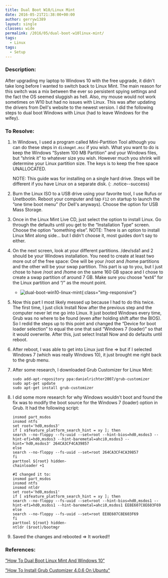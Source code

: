 ```yaml
---
title: Dual Boot W10/Linux Mint
date: 2016-05-21T21:38:00+00:00
author: gerryw1389
layout: single
classes: wide
permalink: /2016/05/dual-boot-w10linux-mint/
tags:
  - Linux
tags:
  - Setup
---
```

<!--more-->

### Description:

After upgrading my laptop to Windows 10 with the free upgrade, it didn't take long before I wanted to switch back to Linux Mint. The main reason for this switch was a mix between the ever so persistent spying settings and the fact the OS seemed sluggish as hell. Also, my mouse would not work sometimes on W10 but had no issues with Linux. This was after updating the drivers from Dell's website to the newest version. I did the following steps to dual boot Windows with Linux (had to leave Windows for the wifey).

### To Resolve:

1. In Windows, I used a program called Mini-Partition Tool although you can do these steps in `diskmgmt.msc` if you wish. What you want to do is keep the Windows &#8220;System 100 MB Partition&#8221; and your Windows files, but &#8220;shrink it&#8221; to whatever size you wish. However much you shrink will determine your Linux partition size. The keys is to keep the free space UNALLOCATED.

   NOTE: This guide was for installing on a single hard drive. Steps will be different if you have Linux on a separate disk.
   {: .notice--success}

2. Burn the Linux ISO to a USB drive using your favorite tool, I use Rufus or Unetbootin. Reboot your computer and tap `F12` on startup to launch the &#8220;one time boot menu&#8221; (for Dell's anyways). Choose the option for USB Mass Storage.

3. Once in the Linux Mint Live CD, just select the option to install Linux. Go through the defaults until you get to the &#8220;Installation Type&#8221; screen. Choose the option &#8220;something else&#8221;. NOTE: There is an option to install Linux Mint along side&#8230; but I didn't choose it, most guides don't say to either.

4. On the next screen, look at your different partitions. /dev/sda1 and 2 should be your Windows installation. You need to create at least two more out of the free space: One will be your /root and /home partitions and the other will be your swap partition. This part is up to you, but I just chose to have /root and /home on the same 160 GB space and I chose to create a swap partition of around 7 GB. Make sure you choose &#8220;ext4&#8221; for the Linux partition and &#8220;/&#8221; as the mount point.

   - ![dual-boot-win10-linux-mint](https://automationadmin.com/assets/images/uploads/2016/09/dual-boot-win10-linux-mint.png){:class="img-responsive"}

5. Now this part I most likely messed up because I had to do this twice. The first time, I just click Install Now after the previous step and the computer never let me go into Linux. It just booted Windows every time, Grub was no where to be found (even after holding shift after the BIOS). So I redid the steps up to this point and changed the &#8220;Device for boot loader selection&#8221; to equal the one that said &#8220;Windows 7 (loader)&#8221; so that it would overwrite. After this, just select Install Now and do defaults until reboot.

6. After reboot, I was able to get into Linux just fine => but if I selected Windows 7 (which was really Windows 10), it just brought me right back to the grub menu.

7. After some research, I downloaded Grub Customizer for Linux Mint:

   ```shell
   sudo add-apt-repository ppa:danielrichter2007/grub-customizer
   sudo apt-get update
   sudo apt-get install grub-customizer
   ```

8. I did some more research for why Windows wouldn't boot and found the fix was to modify the boot source for the Windows 7 (loader) option in Grub. It had the following script:

   ```shell
   insmod part_msdos
   insmod ntfs
   set root='hd0,msdos3'
   if [ x$feature_platform_search_hint = xy ]; then
   search --no-floppy --fs-uuid --set=root --hint-bios=hd0,msdos3 --hint-efi=hd0,msdos3 --hint-baremetal=ahci0,msdos3 --hint='hd0,msdos3' 264CA3CF4CA39857
   else
   search --no-floppy --fs-uuid --set=root 264CA3CF4CA39857
   fi
   parttool ${root} hidden-
   chainloader +1

   #I changed it to:
   insmod part_msdos
   insmod ntfs
   insmod ntldr
   set root='hd0,msdos1'
   if [ x$feature_platform_search_hint = xy ]; then
   search --no-floppy --fs-uuid --set=root --hint-bios=hd0,msdos1 --hint-efi=hd0,msdos1 --hint-baremetal=ahci0,msdos1 EE8E607C8E603F69
   else
   search --no-floppy --fs-uuid --set=root EE8E607C8E603F69
   fi
   parttool ${root} hidden-
   ntldr ($root)/bootmgr
   ```

9. Saved the changes and rebooted => It worked!!

### References:

["How To Dual Boot Linux Mint And Windows 10"](https://itsfoss.com/guide-install-linux-mint-16-dual-boot-windows)

["How To Install Grub Customizer 4.0.6 On Ubuntu"](http://linuxg.net/how-to-install-grub-customizer-4-0-6-on-ubuntu-linux-mint-elementary-os-and-their-derivative-systems/)